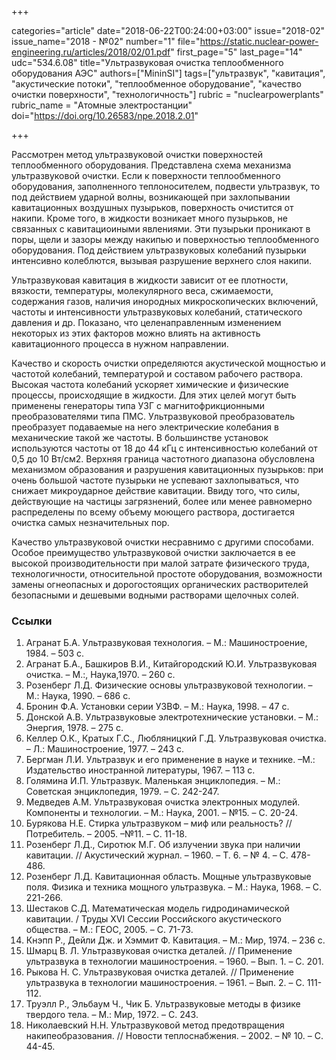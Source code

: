 +++

categories="article"
date="2018-06-22T00:24:00+03:00"
issue="2018-02"
issue_name="2018 - №02"
number="1"
file="https://static.nuclear-power-engineering.ru/articles/2018/02/01.pdf"
first_page="5"
last_page="14"
udc="534.6.08"
title="Ультразвуковая очистка теплообменного оборудования АЭС"
authors=["MininSI"]
tags=["ультразвук", "кавитация", "акустические потоки", "теплообменное оборудование", "качество очистки поверхности", "технологичность"]
rubric = "nuclearpowerplants"
rubric_name = "Атомные электростанции"
doi="https://doi.org/10.26583/npe.2018.2.01"

+++

Рассмотрен метод ультразвуковой очистки поверхностей теплообменного оборудования. Представлена схема механизма ультразвуковой очистки. Если к поверхности теплообменного оборудования, заполненного теплоносителем, подвести ультразвук, то под действием ударной волны, возникающей при захлопывании кавитационных воздушных пузырьков, поверхность очистится от накипи. Кроме того, в жидкости возникает много пузырьков, не связанных с кавитациоиными явлениями. Эти пузырьки проникают в поры, щели и зазоры между накипью и поверхностью теплообменного оборудования. Под действием ультразвуковых колебаний пузырьки интенсивно колеблются, вызывая разрушение верхнего слоя накипи.

Ультразвуковая кавитация в жидкости зависит от ее плотности, вязкости, температуры, молекулярного веса, сжимаемости, содержания газов, наличия инородных микроскопических включений, частоты и интенсивности ультразвуковых колебаний, статического давления и др. Показано, что целенаправленным изменением некоторых из этих факторов можно влиять на активность кавитационного процесса в нужном направлении.

Качество и скорость очистки определяются акустической мощностью и частотой колебаний, температурой и составом рабочего раствора. Высокая частота колебаний ускоряет химические и физические процессы, происходящие в жидкости. Для этих целей могут быть применены генераторы типа УЗГ с магнитофрикционными преобразователями типа ПМС. Ультразвуковой преобразователь преобразует подаваемые на него электрические колебания в механические такой же частоты. В большинстве установок используются частоты от 18 до 44 кГц с интенсивностью колебаний от 0,5 до 10 Вт/см2. Верхняя граница частотного диапазона обусловлена механизмом образования и разрушения кавитационных пузырьков: при очень большой частоте пузырьки не успевают захлопываться, что снижает микроударное действие кавитации. Ввиду того, что силы, действующие на частицы загрязнений, более или менее равномерно распределены по всему объему моющего раствора, достигается очистка самых незначительных пор.

Качество ультразвуковой очистки несравнимо с другими способами. Особое преимущество ультразвуковой очистки заключается в ее высокой производительности при малой затрате физического труда, технологичности, относительной простоте оборудования, возможности замены огнеопасных и дорогостоящих органических растворителей безопасными и дешевыми водными растворами щелочных солей.

### Ссылки

1. Агранат Б.А. Ультразвуковая технология. – М.: Машиностроение, 1984. – 503 с.
2. Агранат Б.А., Башкиров В.И., Китайгородский Ю.И. Ультразвуковая очистка. – М.:, Наука,1970. – 260 с.
3. Розенберг Л.Д. Физические основы ультразвуковой технологии. – М.: Наука, 1990. – 686 с.
5. Бронин Ф.А. Установки серии УЗВФ. – М.: Наука, 1998. – 47 с.
6. Донской А.В. Ультразвуковые электротехнические установки. – М.: Энергия, 1978. – 275 с.
7. Келлер О.К., Кратых Г.С., Любляницкий Г.Д. Ультразвуковая очистка. – Л.: Машиностроение, 1977. – 243 с.
8. Бергман Л.И. Ультразвук и его применение в науке и технике. –М.: Издательство иностранной литературы, 1967. – 113 с.
9. Голямина И.П. Ультразвук. Маленькая энциклопедия. – М.: Советская энциклопедия, 1979. – С. 242-247.
10. Медведев А.М. Ультразвуковая очистка электронных модулей. Компоненты и технологии. – М.: Наука, 2001. – №15. – С. 20-24.
11. Бурякова Н.Е. Стирка ультразвуком – миф или реальность? // Потребитель. – 2005. –№11. – С. 11-18.
12. Розенберг Л.Д., Сиротюк М.Г. Об излучении звука при наличии кавитации. // Акустический журнал. – 1960. – Т. 6. – № 4. – С. 478-486.
13. Розенберг Л.Д. Кавитационная область. Мощные ультразвуковые поля. Физика и техника мощного ультразвука. – М.: Наука, 1968. – С. 221-266.
14. Шестаков С.Д. Математическая модель гидродинамической кавитации. / Труды ХVI Сессии Российского акустического общества. – М.: ГЕОС, 2005. – С. 71-73.
15. Кнэпп Р., Дейли Дж. и Хэммит Ф. Кавитация. – М.: Мир, 1974. – 236 с.
16. Шмарц В. Л. Ультразвуковая очистка деталей. // Применение ультразвука в технологии машиностроения. – 1960. – Вып. 1. – С. 201.
17. Рыкова Н. С. Ультразвуковая очистка деталей. // Применение ультразвука в технологии машиностроения. – 1961. – Вып. 2. – С. 111-112.
18. Труэлл Р., Эльбаум Ч., Чик Б. Ультразвуковые методы в физике твердого тела. – М.: Мир, 1972. – С. 243.
19. Николаевский Н.Н. Ультразвуковой метод предотвращения накипеобразования. // Новости теплоснабжения. – 2002. – № 10. – С. 44-45.